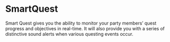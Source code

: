 # SmartQuest

Smart Quest gives you the ability to monitor your party members’ quest progress and objectives in real-time. It will also provide you with a series of distinctive sound alerts when various questing events occur.
